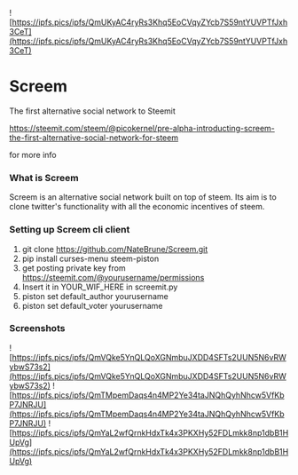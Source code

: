 ![https://ipfs.pics/ipfs/QmUKyAC4ryRs3Khq5EoCVqyZYcb7S59ntYUVPTfJxh3CeT](https://ipfs.pics/ipfs/QmUKyAC4ryRs3Khq5EoCVqyZYcb7S59ntYUVPTfJxh3CeT)
# Screem
The first alternative social network to Steemit

https://steemit.com/steem/@picokernel/pre-alpha-introducting-screem-the-first-alternative-social-network-for-steem 

for more info

### What is Screem
Screem is an alternative social network built on top of steem. Its aim is to clone twitter's functionality with all the economic incentives of steem.

### Setting up Screem cli client
1. git clone https://github.com/NateBrune/Screem.git
2. pip install curses-menu steem-piston
3. get posting private key from https://steemit.com/@yourusername/permissions
4. Insert it in YOUR_WIF_HERE in screemit.py
4. piston set default_author yourusername
5. piston set default_voter yourusername

### Screenshots
![https://ipfs.pics/ipfs/QmVQke5YnQLQoXGNmbuJXDD4SFTs2UUN5N6vRWybwS73s2](https://ipfs.pics/ipfs/QmVQke5YnQLQoXGNmbuJXDD4SFTs2UUN5N6vRWybwS73s2)
![https://ipfs.pics/ipfs/QmTMpemDaqs4n4MP2Ye34taJNQhQyhNhcw5VfKbP7JNRJU](https://ipfs.pics/ipfs/QmTMpemDaqs4n4MP2Ye34taJNQhQyhNhcw5VfKbP7JNRJU)
![https://ipfs.pics/ipfs/QmYaL2wfQrnkHdxTk4x3PKXHy52FDLmkk8np1dbB1HUpVg](https://ipfs.pics/ipfs/QmYaL2wfQrnkHdxTk4x3PKXHy52FDLmkk8np1dbB1HUpVg)
